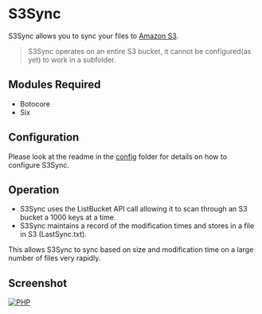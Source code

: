 S3Sync
=========

S3Sync allows you to sync your files to [Amazon S3](http://aws.amazon.com/s3/). 

> S3Sync operates on an entire S3 bucket, it cannot be configured(as yet) to work in a subfolder.

Modules Required
----------------
* Botocore
* Six

Configuration
-------------
Please look at the readme in the [config](https://github.com/k3karthic/S3Sync/tree/master/config) folder for details on how to configure S3Sync.

Operation
---------
* S3Sync uses the ListBucket API call allowing it to scan through an S3 bucket a 1000 keys at a time.
* S3Sync maintains a record of the modification times and stores in a file in S3 (LastSync.txt).

This allows S3Sync to sync based on size and modification time on a large number of files very rapidly.

Screenshot
----------

[![PHP](https://raw.github.com/k3karthic/S3Sync/master/screenshots/python.png)]()
